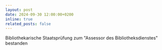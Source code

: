 ```yaml
---
layout: post
date: 2024-09-30 12:00:00+0200
inline: true
related_posts: false
---
```


Bibliothekarische Staatsprüfung zum "Assessor des Bibliotheksdienstes" bestanden

